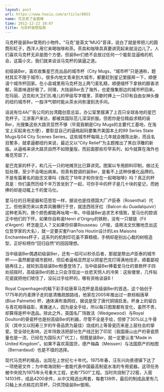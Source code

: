 ```yaml
---
layout: post
url: https://www.huxiu.com/article/8053
name: 花总丢了金箍棒
time: 2012-12-22 10:07
title: 马克杯装腔指南
---
```

马克杯是装Ber常用的小物件。“马克”是英文“MUG”音译，说白了就是带把儿的圆筒形缸子，西洋人用它来喝咖啡和茶。茶具和咖啡具真要讲究起来就没边儿了。人们喜欢马克杯无非是图个方便。但装Ber们绝不会放过任何一个能彰显逼格的机会，这篇小文，我们就来谈谈马克杯的装逼之道。

初级装Ber，喜欢收集星巴克出品的城市杯（City Mugs，“城市杯”只是通称，题材其实不限于城市）。很多内地文青来到大城市，都要赶到星记里膜拜一下，顺便请个城市杯回家。在小县城里用马克杯泡上两勺麦乳精，顺便缅怀下拿铁的醇香浓郁，简直味道好极了。同理，大陆装Ber去了海外，也爱搜集那边的城市杯回来。在玛丽、迈克和大卫们扎堆儿的甲级写字楼里，茶歇时捧上一只印有自由女神头像的纽约城市杯，一股洋气顿时能从茶水间弥漫到洗手间。

话说有位4A广告公司的台湾籍创意总监，办公室里摆满了上百只全球各地的星巴克杯子。江浙客户来访，都被其国际范儿深深折服。但若你是位精益求精的装Ber，光搜集这些大路货显然不够（毕竟我朝是City Mugs的主要代工基地，在淘宝上买起来也方便），要彰显自己的逼格起码要集齐美国本土的99 Series State Mugs与04 City Scenes Series。这些城市杯每隔上几年就会推陈出新，而且名目繁多，就拿逼都纽约来说，最近又以“City Relief”为主题推出了黑白浮雕的新版。从逼格来讲大路货自然不如限量版，而前面那些珍罕系列，如今就算在海外也难觅芳踪了。

星巴克家的杯子，和几元一只的地摊货比已算讲究。图案以专用颜料印制，做过无铅处理，至少不会喝出病来。但真有腔调的装Ber，是看不上这种快餐化品牌的。不是有篇著名的励志文章叫《我花了18年才和你坐在一起喝咖啡》吗？真正的杯具是：你们虽然历经千辛万苦坐到了一起，可你手中的杯子是几十块的星记，而她捧的却是动辄上千的爱马仕。

爱马仕的日用瓷器和范思哲一样，据说也是找德国大厂卢臣泰（Rosenthal）代工。但他家历来以卖弄风雅横行于世，就连西班牙红（Balcon du Guadalquivir）这种老系列，换个颜色都能再吆喝一年。中级装Ber追求艺术情致，爱马仕的腔调正中他们的下怀。如果你自称是Henri d'Origny的铁粉，没有一只银链（Fil d'Argent）杯怎能见人？又如果你仰慕Rousseau（卢梭，请用法文优雅地念出这位哲学家的大名），就一定要买套Fran?ois Houtin设计的Les Maisons Enchantées杯子，这系列的机制印花虽不算精细，手柄却是别出心裁的树枝造型，正好标榜你“回归自然”的田园理想。

当中级装Ber偶遇初级装Ber，还有一招可以秒杀后者，那就是祭出卢臣泰的城市杯——虽然都是城市题材，但后者逼格显然足以把星巴克打得满地找牙。顺着鄙视链再往上，就轮到高级装Ber粉墨登场了。当中级装Ber捧着爱马仕的普款杯子四处招摇时，高级装Ber的脸上只会浮现出一丝悲天悯人的冷笑：这些傻冒，几件贴花瓷就把他们唬住了，没玩过手绘杯的，哪有资格谈装B！

Royal Copenhagen的釉下彩手绘唐草马克杯是高级装Ber的首选，这个始创于1775年的丹麦牌子走的是清雅疏朗路线，他家在2005年推出过一款棕榈唐草 (Blue Palmette) 杯，通体满布渔网纹，据说是受了唐代铜镜启发。杯身上的留白与青花相得益彰，素雅迷人，因为是全手绘，所以每只图案都有变化，虽然不贵，却算得是杯中逸品。除此之外，英国名厂玮致活（Wedgewood）与Royal Doulton的骨瓷杯也是扮高级Ber的利器，尽管不全是手绘，但掺了30%以上牛骨灰（其中又以阳寿三岁的牛骨品质为最佳）烧成的上等骨瓷历来是上层社会的挚爱。受全球化影响，近年玮致活把部分生产线迁到了印尼（我国唐山出产的骨瓷质量也是一流，已经在为国际大厂代工），但既是装Ber，就一定要认准“Made in United Kingdom”。如果不喜欢英国货，德产梅森（Meissen）与法国原产的柏图（Bernardaud）也是不错的选择。

现代马克杯的极品，出现在上世纪七十年代。1975年春，汪东兴向景德镇下达了一项绝密文件；为中南海烧制一套能代表中国最高制瓷水准的专用瓷器。这项任务被中央视为1975年头号重大工程，史称“7501”工程。当时共烧制了22窑，入窑14103件，成品4200余件，从中又精选出两套，每套138件，最后的制成品里有几只釉上水点桃花的茶杯，只供顶级装Ber御用。

